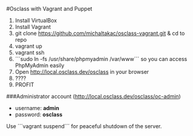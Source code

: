 #Osclass with Vagrant and Puppet

1. Install VirtualBox
2. Install Vagrant
3. git clone https://github.com/michaltakac/osclass-vagrant.git & cd to repo
4. vagrant up
5. vagrant ssh
6. ´´´sudo ln -fs /usr/share/phpmyadmin /var/www´´´ so you can access PhpMyAdmin easily
7. Open http://local.osclass.dev/osclass in your browser
8. ????
9. PROFIT

###Administrator account (http://local.osclass.dev/osclass/oc-admin)
- username: **admin**
- password: **osclass**

Use ´´´vagrant suspend´´´ for peaceful shutdown of the server.